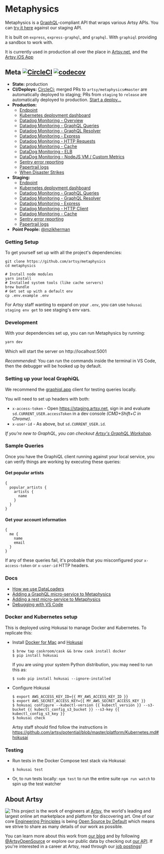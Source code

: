 # Metaphysics

Metaphysics is a [GraphQL](http://graphql.org)-compliant API that wraps various
Artsy APIs. You can [try it here](https://metaphysics-staging.artsy.net/)
against our staging API.

It is built on `express`, `express-graphql`, and `graphql`. With `graphiql`
providing a sandbox to work with.

It is currently used in production all over the place in
[Artsy.net](http://github.com/artsy/force/), and the
[Artsy iOS App](http://github.com/artsy/eigen)

## Meta [![CircleCI](https://circleci.com/gh/artsy/metaphysics.svg?style=svg)](https://circleci.com/gh/artsy/metaphysics) [![codecov](https://codecov.io/gh/artsy/metaphysics/branch/master/graph/badge.svg)](https://codecov.io/gh/artsy/metaphysics)

- **State:** production
- **CI/Deploys:** [CircleCi](https://circleci.com/gh/artsy/metaphysics); merged PRs to `artsy/metaphysics#master` are automatically deployed to staging; PRs from `staging` to `release` are automatically deployed to production. [Start a deploy...](https://github.com/artsy/metaphysics/compare/release...staging?expand=1)
- **Production:**
  - [Endpoint](https://metaphysics-production.artsy.net/)
  - [Kubernetes deployment dashboard](https://kubernetes.artsy.net/#!/deployment/default/metaphysics-web?namespace=default)
  - [Datadog Monitoring - Overview](https://app.datadoghq.com/screen/302489/metaphysics-production)
  - [Datadog Monitoring - GraphQL Queries](https://app.datadoghq.com/apm/service/metaphysics.graphql-query/graphql.query?env=production)
  - [Datadog Monitoring - GraphQL Resolver](https://app.datadoghq.com/apm/service/metaphysics.graphql-resolver/graphql.resolver?env=production)
  - [Datadog Monitoring - Express](https://app.datadoghq.com/apm/service/metaphysics.request/express.request?env=production)
  - [Datadog Monitoring - HTTP Requests](https://app.datadoghq.com/apm/service/metaphysics.http-Requests/http.request?env=production)
  - [Datadog Monitoring - Cache](https://app.datadoghq.com/apm/service/metaphysics.memcached/cache?env=production)
  - [DataDog Monitoring - ELB](https://app.datadoghq.com/dash/816823/metaphysics-production-elb)
  - [DataDog Monitoring - NodeJS VM / Custom Metrics](https://app.datadoghq.com/dash/635153/metaphysics-queries)
  - [Sentry error reporting](https://sentry.io/artsynet/metaphysics-production/)
  - [Papertrail logs](https://papertrailapp.com/groups/3675843/events?q=host%3Ametaphysics-web)
  - [When Disaster Strikes](https://joe.artsy.net/job/refresh-metaphysics-production/)
- **Staging:**
  - [Endpoint](https://metaphysics-staging.artsy.net/)
  - [Kubernetes deployment dashboard](https://kubernetes-staging.artsy.net/#!/deployment/default/metaphysics-web?namespace=default)
  - [Datadog Monitoring - GraphQL Queries](https://app.datadoghq.com/apm/service/metaphysics.graphql-query/graphql.query?env=staging)
  - [Datadog Monitoring - GraphQL Resolver](https://app.datadoghq.com/apm/service/metaphysics.graphql-resolver/graphql.resolver?env=staging)
  - [Datadog Monitoring - Express](https://app.datadoghq.com/apm/service/metaphysics.request/express.request?env=staging)
  - [Datadog Monitoring - HTTP Client](https://app.datadoghq.com/apm/service/metaphysics.http-client/http.request?env=staging)
  - [Datadog Monitoring - Cache](https://app.datadoghq.com/apm/service/metaphysics.memcached/cache?env=staging)
  - [Sentry error reporting](https://sentry.io/artsynet/metaphysics-staging/)
  - [Papertrail logs](https://papertrailapp.com/groups/3674473/events?q=host%3Ametaphysics-web)
- **Point People:** [@mzikherman](https://github.com/mzikherman)

### Getting Setup

To get yourself set up with all the project's dependencies:

```
git clone https://github.com/artsy/metaphysics
cd metaphysics

# Install node modules
yarn install
# Installed system tools (like cache servers)
brew bundle
# Get set up with a default env
cp .env.example .env
```

For Artsy staff wanting to expand on your `.env`, you can use `hokusai staging env get` to see staging's env vars.

### Development

With your dependencies set up, you can run Metaphysics by running:

```sh
yarn dev
```

Which will start the server on http://localhost:5001

_Recommended:_ You can run the commands inside the terminal in VS Code, then the
debugger will be hooked up by default.

### Setting up your local GraphiQL

We recommend the [graphiql.app](https://github.com/skevy/graphiql-app) client
for testing queries locally.

You will need to set up headers with both:

- `x-access-token` - Open https://staging.artsy.net, sign in and evaluate `sd.CURRENT_USER.accessToken` in a dev console _(CMD+Shift+C in Chrome)_.
- `x-user-id` - As above, but `sd.CURRENT_USER.id`.

_If you're new to GraphQL, you can checkout [Artsy's GraphQL Workshop](https://github.com/artsy/graphql-workshop)._

### Sample Queries

Once you have the GraphiQL client running against your local service,
you can verify things are working by executing these queries:

#### Get popular artists

```
{
  popular_artists {
    artists {
      name
    }
  }
}
```

#### Get your account information

```
{
  me {
    name
    email
  }
}
```

If any of these queries fail, it's probable that you misconfigured your
`x-access-token` or `x-user-id` HTTP headers.

### Docs

- [How we use DataLoaders](docs/dataloaders.md)
- [Adding a GraphQL micro-service to Metaphysics](docs/adding_a_new_graphql_microservice.md)
- [Adding a rest micro-service to Metaphysics](docs/adding_a_new_rest_microservice.md)
- [Debugging with VS Code](docs/debugging_with_vscode.md)

### Docker and Kubernetes setup

This is deployed using Hokusai to manage Docker and Kubernetes. To replicate
this:

- Install [Docker for Mac](https://github.com/artsy/hokusai#requirements) and
  [Hokusai](https://github.com/artsy/hokusai#setup)

  ```
  $ brew tap caskroom/cask && brew cask install docker
  $ pip install hokusai
  ```

  If you are using your system Python distribution, you may need to run this as:

  ```
  $ sudo pip install hokusai --ignore-installed
  ```

- Configure Hokusai

  ```
  $ export AWS_ACCESS_KEY_ID={{ MY_AWS_ACCESS_KEY_ID }}
  $ export AWS_SECRET_ACCESS_KEY={{ MY_AWS_SECRET_ACCESS_KEY }}
  $ hokusai configure --kubectl-version {{ kubectl_version }} --s3-bucket {{ kubectl_config_s3_bucket }} --s3-key {{ kubectl_config_s3_key }}
  $ hokusai check
  ```

  Artsy staff should find follow the instructions in
  https://github.com/artsy/potential/blob/master/platform/Kubernetes.md#hokusai

### Testing

- Run tests in the Docker Compose test stack via Hokusai:

  ```
  $ hokusai test
  ```

- Or, to run tests locally: `npm test` to run the entire suite `npm run watch`
  to spin up the test watcher

## About Artsy

<a href="https://www.artsy.net/">
  <img align="left" src="https://avatars2.githubusercontent.com/u/546231?s=200&v=4"/>
</a>

This project is the work of engineers at [Artsy][footer_website], the world's
leading and largest online art marketplace and platform for discovering art.
One of our core [Engineering Principles][footer_principles] is being [Open
Source by Default][footer_open] which means we strive to share as many details
of our work as possible.

You can learn more about this work from [our blog][footer_blog] and by following
[@ArtsyOpenSource][footer_twitter] or explore our public data by checking out
[our API][footer_api]. If you're interested in a career at Artsy, read through
our [job postings][footer_jobs]!

[footer_website]: https://www.artsy.net/
[footer_principles]: culture/engineering-principles.md
[footer_open]: culture/engineering-principles.md#open-source-by-default
[footer_blog]: https://artsy.github.io/
[footer_twitter]: https://twitter.com/ArtsyOpenSource
[footer_api]: https://developers.artsy.net/
[footer_jobs]: https://www.artsy.net/jobs
